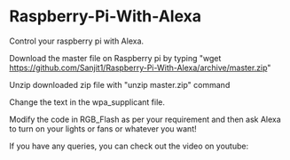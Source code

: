 # Raspberry-Pi-With-Alexa
Control your raspberry pi with Alexa.

Download the master file on Raspberry pi by typing "wget https://github.com/Sanjit1/Raspberry-Pi-With-Alexa/archive/master.zip"

Unzip downloaded zip file with "unzip master.zip" command

Change the text in the wpa_supplicant file. 

Modify the code in RGB_Flash as per your requirement and then ask Alexa to turn on your lights or fans or whatever you want!

If you have any queries, you can check out the video on youtube:



